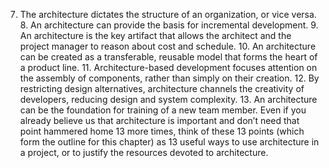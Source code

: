 7.  The architecture dictates the structure of an organization, or vice versa. 8.  An architecture can provide the basis for incremental development. 9.  An architecture is the key artifact that allows the architect and the project manager to reason about cost and schedule. 10.  An architecture can be created as a transferable, reusable model that forms the heart of a product line. 11.  Architecture-based development focuses attention on the assembly of components, rather than simply on their creation. 12.  By restricting design alternatives, architecture channels the creativity of developers, reducing design and system complexity. 13.  An architecture can be the foundation for training of a new team member. Even if you already believe us that architecture is important and don’t need that point hammered home 13 more times, think of these 13 points (which form the outline for this chapter) as 13 useful ways to use architecture in a project, or to justify the resources devoted to architecture.